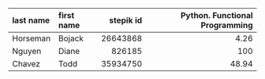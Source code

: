 | last name   | first name   |   stepik id |   Python. Functional Programming |
|:------------|:-------------|------------:|---------------------------------:|
| Horseman    | Bojack       |    26643868 |                             4.26 |
| Nguyen      | Diane        |      826185 |                           100    |
| Chavez      | Todd         |    35934750 |                            48.94 |